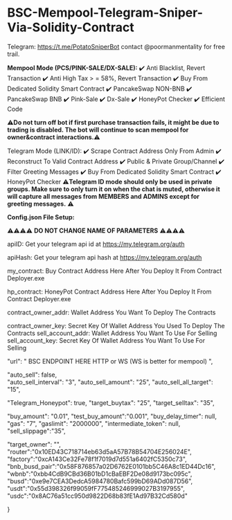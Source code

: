 # BSC-Mempool-Telegram-Sniper-Via-Solidity-Contract

Telegram: https://t.me/PotatoSniperBot
contact @poormanmentality for free trail.

**Mempool Mode (PCS/PINK-SALE/DX-SALE):**
  ✔️ Anti Blacklist, Revert Transaction
  ✔️ Anti High Tax > = 58%, Revert Transaction
  ✔️ Buy From Dedicated Solidity Smart Contract
  ✔️ PancakeSwap NON-BNB
  ✔️ PancakeSwap BNB
  ✔️ Pink-Sale
  ✔️ Dx-Sale
  ✔️ HoneyPot Checker
  ✔️ Efficient Code
  
⚠️**Do not turn off bot if first purchase transaction fails, it might be due to trading is disabled. The bot will continue to scan mempool for owner&contract interactions.**⚠️
  
Telegram Mode (LINK/ID):
  ✔️ Scrape Contract Address Only From Admin
  ✔️ Reconstruct To Valid Contract Address
  ✔️ Public & Private Group/Channel
  ✔️ Filter Greeting Messages
  ✔️ Buy From Dedicated Solidity Smart Contract
  ✔️ HoneyPot Checker
⚠️**Telegram ID mode should only be used in private groups. Make sure to only turn it on when the chat is muted, otherwise it will capture all messages from MEMBERS and ADMINS except for greeting messages.** ⚠️
  
  
**Config.json File Setup:**

⚠️⚠️⚠️⚠️ **DO NOT CHANGE NAME OF PARAMETERS** ⚠️⚠️⚠️⚠️

  apiID:   Get your telegram api id at https://my.telegram.org/auth
  
  apiHash: Get your telegram api hash at https://my.telegram.org/auth
  
  my_contract:  Buy Contract Address Here After You Deploy It From Contract Deployer.exe
  
  hp_contract:  HoneyPot Contract Address Here After You Deploy It From Contract Deployer.exe
  
  contract_owner_addr: Wallet Address You Want To Deploy The Contracts
  
  contract_owner_key:  Secret Key Of Wallet Address You Used To Deploy The Contracts 
  sell_account_addr:   Wallet Address You Want To Use For Selling 
  sell_account_key:    Secret Key Of Wallet Address You Want To Use For Selling 

  "url": " BSC ENDPOINT HERE HTTP or WS (WS is better for mempool) ",

  "auto_sell": false,      
  "auto_sell_interval": "3",
  "auto_sell_amount": "25",
  "auto_sell_all_target": "15",

  "Telegram_Honeypot": true,
  "target_buytax": "25",
  "target_selltax": "35",

  "buy_amount": "0.01",
  "test_buy_amount":"0.001",
  "buy_delay_timer": null,
  "gas": "7",
  "gaslimit": "2000000",
  "intermediate_token": null,
  "sell_slippage":"35",

  "target_owner": "",
  "router":"0x10ED43C718714eb63d5aA57B78B54704E256024E",
  "factory":"0xcA143Ce32Fe78f1f7019d7d551a6402fC5350c73",
  "bnb_busd_pair":"0x58F876857a02D6762E0101bb5C46A8c1ED44Dc16",
  "wbnb":"0xbb4CdB9CBd36B01bD1cBaEBF2De08d9173bc095c",
  "busd":"0xe9e7CEA3DedcA5984780Bafc599bD69ADd087D56",
  "usdt":"0x55d398326f99059fF775485246999027B3197955",
  "usdc":"0x8AC76a51cc950d9822D68b83fE1Ad97B32Cd580d"


}




